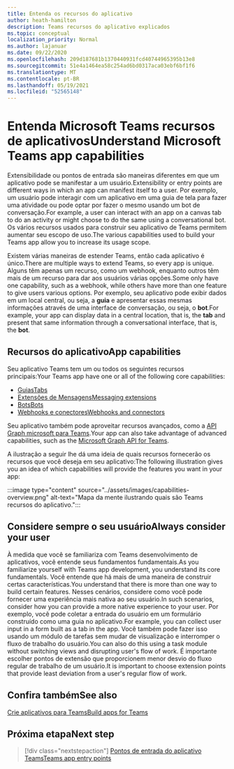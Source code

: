 ```yaml
---
title: Entenda os recursos do aplicativo
author: heath-hamilton
description: Teams recursos do aplicativo explicados
ms.topic: conceptual
localization_priority: Normal
ms.author: lajanuar
ms.date: 09/22/2020
ms.openlocfilehash: 209d187681b1370440931fcd40744965395b13e8
ms.sourcegitcommit: 51e4a1464ea58c254ad6bd0317aca03ebf6bf1f6
ms.translationtype: MT
ms.contentlocale: pt-BR
ms.lasthandoff: 05/19/2021
ms.locfileid: "52565148"
---
```

# <a name="understand-microsoft-teams-app-capabilities"></a><span data-ttu-id="8111e-103">Entenda Microsoft Teams recursos de aplicativos</span><span class="sxs-lookup"><span data-stu-id="8111e-103">Understand Microsoft Teams app capabilities</span></span>

<span data-ttu-id="8111e-104">Extensibilidade ou pontos de entrada são maneiras diferentes em que um aplicativo pode se manifestar a um usuário.</span><span class="sxs-lookup"><span data-stu-id="8111e-104">Extensibility or entry points are different ways in which an app can manifest itself to a user.</span></span> <span data-ttu-id="8111e-105">Por exemplo, um usuário pode interagir com um aplicativo em uma guia de tela para fazer uma atividade ou pode optar por fazer o mesmo usando um bot de conversação.</span><span class="sxs-lookup"><span data-stu-id="8111e-105">For example, a user can interact with an app on a canvas tab to do an activity or might choose to do the same using a conversational bot.</span></span> <span data-ttu-id="8111e-106">Os vários recursos usados para construir seu aplicativo de Teams permitem aumentar seu escopo de uso.</span><span class="sxs-lookup"><span data-stu-id="8111e-106">The various capabilities used to build your Teams app allow you to increase its usage scope.</span></span>

<span data-ttu-id="8111e-107">Existem várias maneiras de estender Teams, então cada aplicativo é único.</span><span class="sxs-lookup"><span data-stu-id="8111e-107">There are multiple ways to extend Teams, so every app is unique.</span></span> <span data-ttu-id="8111e-108">Alguns têm apenas um recurso, como um webhook, enquanto outros têm mais de um recurso para dar aos usuários várias opções.</span><span class="sxs-lookup"><span data-stu-id="8111e-108">Some only have one capability, such as a webhook, while others have more than one feature to give users various options.</span></span> <span data-ttu-id="8111e-109">Por exemplo, seu aplicativo pode exibir dados em um local central, ou seja, a **guia** e apresentar essas mesmas informações através de uma interface de conversação, ou seja, o **bot**.</span><span class="sxs-lookup"><span data-stu-id="8111e-109">For example, your app can display data in a central location, that is, the **tab** and present that same information through a conversational interface, that is, the **bot**.</span></span>

## <a name="app-capabilities"></a><span data-ttu-id="8111e-110">Recursos do aplicativo</span><span class="sxs-lookup"><span data-stu-id="8111e-110">App capabilities</span></span>

<span data-ttu-id="8111e-111">Seu aplicativo Teams tem um ou todos os seguintes recursos principais:</span><span class="sxs-lookup"><span data-stu-id="8111e-111">Your Teams app have one or all of the following core capabilities:</span></span>

* [<span data-ttu-id="8111e-112">Guias</span><span class="sxs-lookup"><span data-stu-id="8111e-112">Tabs</span></span>](../tabs/what-are-tabs.md)
* [<span data-ttu-id="8111e-113">Extensões de Mensagens</span><span class="sxs-lookup"><span data-stu-id="8111e-113">Messaging extensions</span></span>](../messaging-extensions/what-are-messaging-extensions.md)
* [<span data-ttu-id="8111e-114">Bots</span><span class="sxs-lookup"><span data-stu-id="8111e-114">Bots</span></span>](../bots/what-are-bots.md)
* [<span data-ttu-id="8111e-115">Webhooks e conectores</span><span class="sxs-lookup"><span data-stu-id="8111e-115">Webhooks and connectors</span></span>](../webhooks-and-connectors/what-are-webhooks-and-connectors.md)

<span data-ttu-id="8111e-116">Seu aplicativo também pode aproveitar recursos avançados, como a [API Graph microsoft para Teams](/graph/teams-concept-overview).</span><span class="sxs-lookup"><span data-stu-id="8111e-116">Your app can also take advantage of advanced capabilities, such as the [Microsoft Graph API for Teams](/graph/teams-concept-overview).</span></span>

<span data-ttu-id="8111e-117">A ilustração a seguir lhe dá uma ideia de quais recursos fornecerão os recursos que você deseja em seu aplicativo:</span><span class="sxs-lookup"><span data-stu-id="8111e-117">The following illustration gives you an idea of which capabilities will provide the features you want in your app:</span></span>

:::image type="content" source="../assets/images/capabilities-overview.png" alt-text="Mapa da mente ilustrando quais são Teams recursos do aplicativo.":::

## <a name="always-consider-your-user"></a><span data-ttu-id="8111e-119">Considere sempre o seu usuário</span><span class="sxs-lookup"><span data-stu-id="8111e-119">Always consider your user</span></span>

<span data-ttu-id="8111e-120">À medida que você se familiariza com Teams desenvolvimento de aplicativos, você entende seus fundamentos fundamentais.</span><span class="sxs-lookup"><span data-stu-id="8111e-120">As you familiarize yourself with Teams app development, you understand its core fundamentals.</span></span> <span data-ttu-id="8111e-121">Você entende que há mais de uma maneira de construir certas características.</span><span class="sxs-lookup"><span data-stu-id="8111e-121">You understand that there is more than one way to build certain features.</span></span> <span data-ttu-id="8111e-122">Nesses cenários, considere como você pode fornecer uma experiência mais nativa ao seu usuário.</span><span class="sxs-lookup"><span data-stu-id="8111e-122">In such scenarios, consider how you can provide a more native experience to your user.</span></span>
<span data-ttu-id="8111e-123">Por exemplo, você pode coletar a entrada do usuário em um formulário construído como uma guia no aplicativo.</span><span class="sxs-lookup"><span data-stu-id="8111e-123">For example, you can collect user input in a form built as a tab in the app.</span></span> <span data-ttu-id="8111e-124">Você também pode fazer isso usando um módulo de tarefas sem mudar de visualização e interromper o fluxo de trabalho do usuário.</span><span class="sxs-lookup"><span data-stu-id="8111e-124">You can also do this using a task module without switching views and disrupting user's flow of work.</span></span> <span data-ttu-id="8111e-125">É importante escolher pontos de extensão que proporcionem menor desvio do fluxo regular de trabalho de um usuário.</span><span class="sxs-lookup"><span data-stu-id="8111e-125">It is important to choose extension points that provide least deviation from a user's regular flow of work.</span></span>

## <a name="see-also"></a><span data-ttu-id="8111e-126">Confira também</span><span class="sxs-lookup"><span data-stu-id="8111e-126">See also</span></span>

[<span data-ttu-id="8111e-127">Crie aplicativos para Teams</span><span class="sxs-lookup"><span data-stu-id="8111e-127">Build apps for Teams</span></span>](../overview.md)

## <a name="next-step"></a><span data-ttu-id="8111e-128">Próxima etapa</span><span class="sxs-lookup"><span data-stu-id="8111e-128">Next step</span></span>

> [!div class="nextstepaction"]
> [<span data-ttu-id="8111e-129">Pontos de entrada do aplicativo Teams</span><span class="sxs-lookup"><span data-stu-id="8111e-129">Teams app entry points</span></span>](../concepts/extensibility-points.md)

